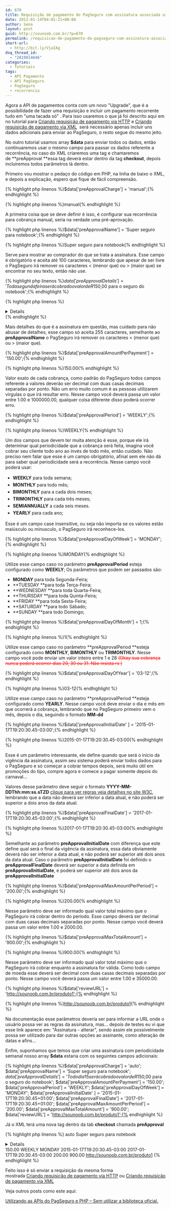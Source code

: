 ```yaml
---
id: 670
title: Requisição de pagamento do PagSeguro com assinatura associada usando PHP
date: 2013-01-14T04:01:21+00:00
author: Sena
layout: post
guid: http://sounoob.com.br/?p=670
permalink: /requisicao-de-pagamento-do-pagseguro-com-assinatura-associada-usando-php/
short-url:
  - http://bit.ly/VjaIAg
dsq_thread_id:
  - "2819814646"
categories:
  - Tutoriais
tags:
  - API Pagamento
  - API PagSeguro
  - PagSeguro
  - recorrencia
---
```

Agora a API de pagamentos conta com um novo "Upgrade", que é a possibilidade de fazer uma requisição e incluir um pagamento recorrente tudo em "uma tacada só" . Para isso usaremos o que já foi descrito aqui em no tutorial para <a title="Criando uma requisição de pagamento do PagSeguro via parametros HTTP usando PHP – Sem utilizar a biblioteca oficial" href="./criando-uma-requisicao-de-pagamento-do-pagseguro-via-parametros-http-usando-php-sem-utilizar-a-biblioteca-oficial/" target="_blank">Criando requisição de pagamento via HTTP</a> e <a title="Criando uma requisição de pagamento do PagSeguro via XML usando PHP – Sem utilizar a biblioteca oficial" href="./criando-uma-requisicao-de-pagamento-do-pagseguro-via-xml-usando-php-sem-utilizar-a-biblioteca-oficial/" target="_blank">Criando requisição de pagamento via XML</a>  será necessário apenas incluir uns dados adicionais para enviar ao PagSeguro, o resto segue do mesmo jeito.<!--more-->

No outro tutorial usamos array **$data** para enviar todos os dados, então continuaremos usar o mesmo campo para passar os dados referente a recorrência, no caso do XML criaremos uma tag e chamaremos de **preApproval **essa tag deverá estar dentro da tag **checkout**, depois incluiremos todos parâmetros lá dentro.

Primeiro vou mostrar o pedaço do código em PHP, na linha de baixo o XML, e depois a explicação, espero que fique de fácil compreensão.

{% highlight php linenos %}$data['preApprovalCharge'] = 'manual';{% endhighlight %} 

{% highlight php linenos %}<charge>manual</charge>{% endhighlight %} 

A primeira coisa que se deve definir é isso, é configurar sua recorrência para cobrança manual, seria na verdade uma pré-aprovação.

{% highlight php linenos %}$data['preApprovalName'] = 'Super seguro para notebook';{% endhighlight %} 

{% highlight php linenos %}<name>Super seguro para notebook</name>{% endhighlight %} 

Serve para mostrar ao comprador do que se trata a assinatura. Esse campo é obrigatório e aceita até 100 caracteres, lembrando que apesar de ser livre o PagSeguro irá remover os caracteres < (menor que) ou > (maior que) se encontrar no seu texto, então não use.

{% highlight php linenos %}$data['preApprovalDetails'] = 'Toda segunda feira será cobrado o valor de R$150,00 para o seguro do notebook';{% endhighlight %} 

{% highlight php linenos %}<details>Toda segunda feira será cobrado o valor de R$150,00 para o seguro do notebook</details>{% endhighlight %} 

Mais detalhes do que é a assinatura em questão, mas cuidado para não abusar de detalhes, esse campo só aceita 255 caracteres, semelhante ao **preApprovalName** o PagSeguro irá remover os caracteres < (menor que) ou > (maior que).

{% highlight php linenos %}$data['preApprovalAmountPerPayment'] = '150.00';{% endhighlight %} 

{% highlight php linenos %}<amountPerPayment>150.00</amountPerPayment>{% endhighlight %} 

Valor exato de cada cobrança, como padrão do PagSeguro todos campos referente a valores deverão ser decimal com duas casas decimais separadas por ponto. Não um erro muito comum é as pessoas utilizarem virgulas o que irá resultar erro. Nesse campo você deverá passa um valor entre 1.00 e 1000000.00, qualquer coisa diferente disso poderá ocorrer erro.

{% highlight php linenos %}$data['preApprovalPeriod'] = 'WEEKLY';{% endhighlight %} 

{% highlight php linenos %}<period>WEEKLY</period>{% endhighlight %} 

Um dos campos que devem ter muita atenção é esse, porque ele irá determinar qual periodicidade que a cobrança será feita, imagina você cobrar seu cliente todo ano ao invés de todo mês, então cuidado. Não preciso nem falar que esse é um campo obrigatório, afinal sem ele não dá para saber qual periodicidade será a recorrência. Nesse campo você poderá usar:

  * <strong style="line-height: 22px;">WEEKLY</strong> para toda semana;
  * <strong style="line-height: 22px;">MONTHLY</strong> para todo mês;
  * <strong style="line-height: 22px;">BIMONTHLY</strong> para a cada dois meses;
  * <strong style="line-height: 22px;">TRIMONTHLY</strong> para cada três meses;
  * <strong style="line-height: 22px;">SEMIANNUALLY</strong> a cada seis meses.
  * <strong style="line-height: 22px;">YEARLY</strong> para cada ano;

Esse é um campo case insensitive, ou seja não importa se os valores estão maiúsculo ou minusculo, o PagSeguro irá reconhece-los.

{% highlight php linenos %}$data['preApprovalDayOfWeek'] = 'MONDAY';{% endhighlight %} 

{% highlight php linenos %}<dayOfWeek>MONDAY</dayOfWeek>{% endhighlight %} 

Utilize esse campo caso no parâmetro **preApprovalPeriod** esteja configurado como **WEEKLY**; Os parâmetros que podem ser passados são:

  * **MONDAY** para toda Segunda-Feira;
  * **TUESDAY **para toda Terça-Feira;
  * **WEDNESDAY **para toda Quarta-Feira;
  * **THURSDAY **para toda Quinta-Feira;
  * **FRIDAY **para toda Sexta-Feira;
  * **SATURDAY **para todo Sábado;
  * **SUNDAY **para todo Domingo;

{% highlight php linenos %}$data['preApprovalDayOfMonth'] = 1;{% endhighlight %} 

{% highlight php linenos %}<dayOfMonth>1</dayOfMonth>{% endhighlight %} 

Utilize esse campo caso no parâmetro **preApprovalPeriod **esteja configurado como **MONTHLY**, ****BIMONTHLY**** ou ****TRIMONTHLY****. Nesse campo você pode enviar um valor inteiro entre 1 e 28 <span style="color: #ff0000;" data-mce-mark="1"><del>(Okay sua cobrança nunca poderá ocorrer dias 29, 30 ou 31. Não insista rs )</del></span>

{% highlight php linenos %}$data['preApprovalDayOfYear'] = '03-12';{% endhighlight %} 

{% highlight php linenos %}<dayOfYear>03-12</dayOfYear>{% endhighlight %} 

Utilize esse campo caso no parâmetro **preApprovalPeriod **esteja configurado como **YEARLY**. Nesse campo você deve enviar o dia e mês em que ocorrerá a cobrança, lembrando que no PagSeguro primeiro vem o mês, depois o dia, seguindo o formato **MM-dd**

{% highlight php linenos %}$data['preApprovalInitialDate' ] = '2015-01-17T19:20:30.45-03:00';{% endhighlight %} 

{% highlight php linenos %}<initialDate>2015-01-17T19:20:30.45-03:00</initialDate>{% endhighlight %} 

Esse é um parâmetro interessante, ele define quando que será o inicio da vigência da assinatura, assim seu sistema poderá enviar todos dados para o PagSeguro e só começar a cobrar tempos depois, será muito útil em promoções do tipo, compre agora e comece a pagar somente depois do carnaval…
  
Valores desse parâmetro deve seguir o formato **YYYY-MM-DDThh:mm:ss.sTZD** <a title="clique para ver regras veja detalhes no site W3C" href="http://www.w3.org/TR/NOTE-datetime" target="_blank">clique para ver regras veja detalhes no site W3C</a>, lembrando que a data não deverá ser inferior a data atual, e não poderá ser superior a dois anos da data atual.

{% highlight php linenos %}$data['preApprovalFinalDate'] = '2017-01-17T19:20:30.45-03:00';{% endhighlight %} 

{% highlight php linenos %}<finalDate>2017-01-17T19:20:30.45-03:00</finalDate>{% endhighlight %} 

Semelhante ao parâmetro **preApprovalInitialDate** com diferença que este define qual será o final da vigência da assinatura, essa data obviamente deverá não ser inferior a data atual, e não poderá ser superior até dois anos da data atual. Caso o parâmetro **preApprovalInitialDate** foi definido o **preApprovalFinalDate** deverá ser superior a data definida em **preApprovalInitialDate**, e poderá ser superior até dois anos da **preApprovalInitialDate**

{% highlight php linenos %}$data['preApprovalMaxAmountPerPeriod'] = '200.00';{% endhighlight %} 

{% highlight php linenos %}<maxAmountPerPeriod>200.00</maxAmountPerPeriod>{% endhighlight %} 

Nesse parâmetro deve ser informado qual valor total máximo que o PagSeguro irá cobrar dentro do período. Esse campo deverá ser decimal com duas casas decimais separadas por ponto. Nesse campo você deverá passa um valor entre 1.00 e 2000.00.

{% highlight php linenos %}$data['preApprovalMaxTotalAmount'] = '900.00';{% endhighlight %} 

{% highlight php linenos %}<maxTotalAmount>900.00</maxTotalAmount>{% endhighlight %} 

Nesse parâmetro deve ser informado qual valor total máximo que o PagSeguro irá cobrar enquanto a assinatura for válida. Como todo campo de moeda esse deverá ser decimal com duas casas decimais separadas por ponto. Nesse campo você deverá passa um valor entre 1.00 e 35000.00.

{% highlight php linenos %}$data['reviewURL'] = 'http://sounoob.com.br/produto1';{% endhighlight %} 

{% highlight php linenos %}<reviewURL>http://sounoob.com.br/produto1</reviewURL>{% endhighlight %} 

Na documentação esse parâmetros deveria ser para informar a URL onde o usuário possa ver as regras da assinatura, mas… depois de testes eu vi que esse link aparece em: "Assinatura - alterar", sendo assim ele possivelmente possa ser utilizado para dar outras opções ao assinante, como alteração de datas e afins…

Enfim, suponhamos que temos que criar uma assinatura com periodicidade semanal nosso array **$data** estaria com os seguintes campos adicionais:

{% highlight php linenos %}$data['preApprovalCharge'] = 'auto';
$data['preApprovalName'] = 'Super seguro para notebook';
$data['preApprovalDetails'] = 'Todo dia 15 será cobrado o valor de R$150,00 para o seguro do notebook';
$data['preApprovalAmountPerPayment'] = '150.00';
$data['preApprovalPeriod'] = 'WEEKLY';
$data['preApprovalDayOfWeek'] = 'MONDAY';
$data['preApprovalInitialDate' ] = '2015-01-17T19:20:30.45+01:00';
$data['preApprovalFinalDate'] = '2017-01-17T19:20:30.45+01:00';
$data['preApprovalMaxAmountPerPeriod'] = '200.00';
$data['preApprovalMaxTotalAmount'] = '900.00';
$data['reviewURL'] = 'http://sounoob.com.br/produto1';{% endhighlight %} 

Já o XML terá uma nova tag dentro da tab **checkout** chamada **preApproval**

{% highlight php linenos %}<preApproval>
    <charge>auto</charge>
    <name>Super seguro para notebook</name>
    <details>Toda segunda feira será cobrado o valor de R$150,00 para o seguro do notebook</details>
    <amountPerPayment>150.00</amountPerPayment>
    <period>WEEKLY</period>
    <dayOfWeek>MONDAY</dayOfWeek>
    <initialDate>2015-01-17T19:20:30.45-03:00</initialDate>
    <finalDate>2017-01-17T19:20:30.45-03:00</finalDate>
    <maxAmountPerPeriod>200.00</maxAmountPerPeriod>
    <maxTotalAmount>900.00</maxTotalAmount>
    <reviewURL>http://sounoob.com.br/produto1</reviewURL>
</preApproval>{% endhighlight %} 

Feito isso é só enviar a requisição da mesma forma mostrada <a title="Criando uma requisição de pagamento do PagSeguro via parametros HTTP usando PHP – Sem utilizar a biblioteca oficial" href="./criando-uma-requisicao-de-pagamento-do-pagseguro-via-parametros-http-usando-php-sem-utilizar-a-biblioteca-oficial/" target="_blank">Criando requisição de pagamento via HTTP</a> ou <a title="Criando uma requisição de pagamento do PagSeguro via XML usando PHP – Sem utilizar a biblioteca oficial" href="./criando-uma-requisicao-de-pagamento-do-pagseguro-via-xml-usando-php-sem-utilizar-a-biblioteca-oficial/" target="_blank">Criando requisição de pagamento via XML</a>

Veja outros posts como este aqui:
  
[Utilizando as APIs do PagSeguro e PHP – Sem utilizar a biblioteca oficial.](./utilizando-as-apis-do-pagseguro-e-php-sem-utilizar-a-biblioteca-oficial/ "Utilizando as APIs do PagSeguro e PHP – Sem utilizar a biblioteca oficial.")